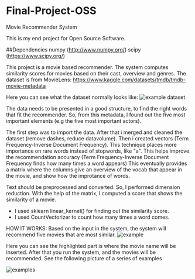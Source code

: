 # Final-Project-OSS
Movie Recommender System

This is my end project for Open Source Software.

##Dependencies
numpy (http://www.numpy.org/)
scipy (https://www.scipy.org/)


This project is a movie based recommender. The system computes similarity scores for movies based on their cast, overview and genres. 
The dataset is from MovieLens: https://www.kaggle.com/datasets/tmdb/tmdb-movie-metadata 

Here you can see what the dataset normally looks like:
![example dataset](https://user-images.githubusercontent.com/113161516/206757242-1b8aa43e-2ca0-4fca-98d9-50e1a73d58db.PNG)


The data needs to be presented in a good structure, to find the right words that fit the recommender. So, from this metadata, I found out the five most important elements (e.g the five most important actors).

The first step was to import the data. After that i merged and cleaned the dataset (remove dashes, reduce datavolume). Then i created vectors (Term Frequency-Inverse Document Frequency). This technique places more importance on rare words instead of stopwords, like "a". This helps improve the recommendation accuracy (Term Frequency-Inverse Document Frequency finds how many times a word appears)
This eventually provides a matrix where the columns give an overview of the vocab that appear in the movie, and show how the improtance of words.

Text should be preprocessed and converted. So, I performed dimension reduction. With the help of the matrix, I computed a score that shows the similarity of a movie. 
- I used sklearn linear_kernel() for finding out the similarity score.
- I used CountVectorizer to count how many times a word comes.


HOW IT WORKS:
Based on the input in the system, the system will recommend five movies that are most similar.
![example](https://user-images.githubusercontent.com/113161516/206758165-215299ef-bb68-4b97-9ea9-9b29c22852eb.PNG)

Here you can see the highlighted part is where the movie name will be inserted. After that you run the system, and the movies will be recommended. See the following picture of a series of examples

![examples](https://user-images.githubusercontent.com/113161516/206758341-57584b5d-3abe-4af0-8eb6-55e8eeff3fdb.PNG)


